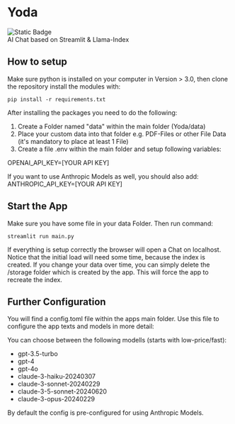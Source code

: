 # Yoda
![Static Badge](https://img.shields.io/badge/Version-0.3-blue) <br>
AI Chat based on Streamlit &amp; Llama-Index

## How to setup
Make sure python is installed on your computer in Version > 3.0, then clone the repository install the modules with:

``pip install -r requirements.txt``

After installing the packages you need to do the following:
1. Create a Folder named "data" within the main folder (Yoda/data)
2. Place your custom data into that folder e.g. PDF-Files or other File Data (it's mandatory to place at least 1 File)
3. Create a file .env within the main folder and setup following variables:

OPENAI_API_KEY=[YOUR API KEY]<br>

If you want to use Anthropic Models as well, you should also add:
ANTHROPIC_API_KEY=[YOUR API KEY]<br>

## Start the App
Make sure you have some file in your data Folder. Then run command:

``streamlit run main.py``

If everything is setup correctly the browser will open a Chat on localhost. Notice that the initial load will need some time, because the index is created. If you change your data over time, you can simply delete the /storage folder which is created by the app. This will force the app to recreate the index.

## Further Configuration
You will find a config.toml file within the apps main folder. Use this file to configure the app texts and models in more detail:

You can choose between the following modells (starts with low-price/fast):
- gpt-3.5-turbo
- gpt-4
- gpt-4o
- claude-3-haiku-20240307
- claude-3-sonnet-20240229
- claude-3-5-sonnet-20240620
- claude-3-opus-20240229

By default the config is pre-configured for using Anthropic Models.